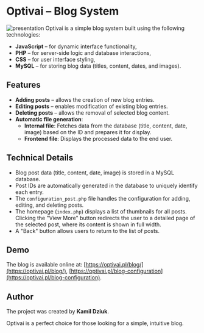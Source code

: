 #  Optivai – Blog System  
![presentation](image/presentation.gif)
Optivai is a simple blog system built using the following technologies:  
- **JavaScript** – for dynamic interface functionality,  
- **PHP** – for server-side logic and database interactions,  
- **CSS** – for user interface styling,  
- **MySQL** – for storing blog data (titles, content, dates, and images).  

## Features  
- **Adding posts** – allows the creation of new blog entries.  
- **Editing posts** – enables modification of existing blog entries.  
- **Deleting posts** – allows the removal of selected blog content.  
- **Automatic file generation**:  
  - **Internal file**: Fetches data from the database (title, content, date, image) based on the ID and prepares it for display.  
  - **Frontend file**: Displays the processed data to the end user.  

## Technical Details  
- Blog post data (title, content, date, image) is stored in a MySQL database.  
- Post IDs are automatically generated in the database to uniquely identify each entry.  
- The `configuration_post.php` file handles the configuration for adding, editing, and deleting posts.  
- The homepage (`index.php`) displays a list of thumbnails for all posts. Clicking the "View More" button redirects the user to a detailed page of the selected post, where its content is shown in full width.  
- A "Back" button allows users to return to the list of posts.  

## Demo  
The blog is available online at: [https://optivai.pl/blog/](https://optivai.pl/blog/), [https://optivai.pl/blog-configuration](https://optivai.pl/blog-configuration).  

## Author  
The project was created by **Kamil Dziuk**.  

Optivai is a perfect choice for those looking for a simple, intuitive blog. 
